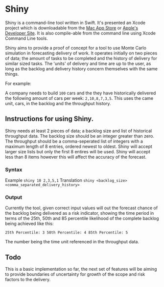 # Shiny

Shiny is a command-line tool written in Swift. It's presented an Xcode project which is downloadable from the [Mac App Store](https://apps.apple.com/gb/app/xcode/id497799835?mt=12) or [Apple's Developer Site](developer.apple.com).
It is also compile-able from the command line using Xcode Command Line tools.

Shiny aims to provide a proof of concept for a tool to use Monte Carlo simulation in forecasting delivery of work. 
It operates initially on two pieces of data; the amount of tasks to be completed and the history of delivery for similar sized tasks.
The 'units' of delivery and time are up to the user, as long as the backlog and delivery history concern themselves with the same things.

For example:

A company needs to build `100` cars and the they have historically delivered the following amount of cars per week: `2,10,8,7,3,5`. This uses the came unit, cars, in the backlog and the throughput history.


## Instructions for using Shiny.

Shiny needs at least 2 pieces of data; a backlog size and list of historical throughput data.
The backlog size should be an integer greater than zero.
The throughput should be a comma-seperated list of integers with a maximum length of 8 entries, ordered newest to oldest.
Shiny will accept larger size lists but only the first 8 entires will be used.
Shiny will accept less than 8 items however this will affect the accuracy of the forecast.

### Syntax

Example `shiny 10 2,3,5,1`
Translation  `shiny <backlog_size> <comma_separated_delivery_history>`

### Output

Currently the tool, given correct input values will out the forecast chance of the backlog being delivered as a risk indicator, showing the time period in terms of the 25th, 50th and 85 percentile likelihood of the complete backlog being achieved like this:

`25th Percentile: 3
50th Percentile: 4
85th Percentile: 5`

The number being the time unit referenced in the throughput data.

## Todo

This is a basic implementation so far, the next set of features will be aiming to provide boundaries of uncertainty for growth of the scope and risk factors to the delivery. 
